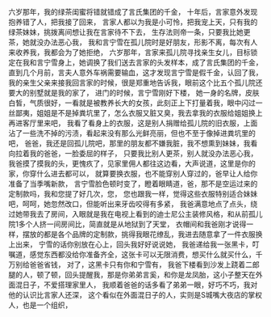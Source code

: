 六岁那年，我的绿茶闺蜜将错就错成了言氏集团的千金，
十年后，言家意外发现抱养错了人，把我接了回来，
言家人都以为我是小可怜，把我宠上天，只有我的绿茶妹妹，挑拨离间想让我在言家待不下去，
生存法则帝一条，只要我比她更茶，她就没办法恶心我，
我和言宁雪在孤儿院时是好朋友，形影不离，每次有人来收养我，我都会为了她拒绝，
六岁那年，言家来孤儿院寻找亲生女儿，目标锁定在我和言宁雪身上，她调换了我们送去言家的头发样本，成了言氏集团的千金，
直到几个月前，言夫人意外车祸需要输血，这才发现言宁雪是假千金，认回了我，
我的亲生父亲来接我回言家的时候，很是郑重地告诉我，眼前这个比五个孤儿院还要大的别墅就是我的家了，
进门的时候，言宁雪刚好下楼，
她一身的名牌，皮肤白皙，气质很好，一看就是被教养长大的女孩，此刻正上下打量着我，眼中闪过一丝鄙夷，姐姐是不是掉粪坑里了，怎么衣服又脏又臭，我去拿我的衣服给姐姐换上再进客厅里来吧，
我看了看身上的衣服，这是别人捐赠给孤儿院的旧衣服，上面沾了一些洗不掉的污渍，看起来没有那么光鲜亮丽，但也不至于像掉进粪坑里的吧，
爸爸，我还是回孤儿院吧，那里的朋友都不嫌我脏，我不想熏到妹妹，我看向拉着我的爸爸，一脸委屈的样子，
只要我比别人更茶，别人就没办法恶心我，
我爸摸了摸我的头，更愧疚了，见家里佣人都往这边看，大声说道，这里是你的家，你穿什么进去都可以，
就算要换衣服，也不能穿别人穿过的，爸早让人给你准备了当季嘴新款，
言宁雪脸色顿时变了，瞪着眼睛道，爸，那不是空运过来的定制款吗，我和您提了好几次，您，
您也跟我一样，觉得这些衣服特别适合妹妹吧，呵呵，她忽然改口，但能听出来牙齿咬得有多紧，
我爸满意地点了点头，绕过她带我去了房间，入眼就是我在电视上看到的迪士尼公主装修风格，和从前孤儿院1多个人挤一间房间比，简直就是从地狱到了天堂，
衣帽间和我爸刚才说得一样，摆放的都是各个品牌的定制款，挑得我眼花缭乱，我进去随意拿了一件衣服换上出来，
宁雪的话你别放在心上，回头我好好说说她，
我爸递给我一张黑卡，叮嘱道，感觉东西都没给你准备齐全，这张卡可以无限消费，想买什么就买什么，千万别给爸爸省钱，
对了，这黑卡只有你和宁雪有，
我爸下楼看到沙发上跷着二郎腿的人，顿了顿，回头提醒我，那是你弟弟言奚，和你是龙凤胎，这小子整天在外面混日子，不爱搭理家里人，
我顺着爸爸的话多看了弟弟一眼，好巧不巧，我对他的认识比言家人还深，
这个看似在外面混日子的人，实则是S城嘴大夜店的掌权人，也是一个组织，